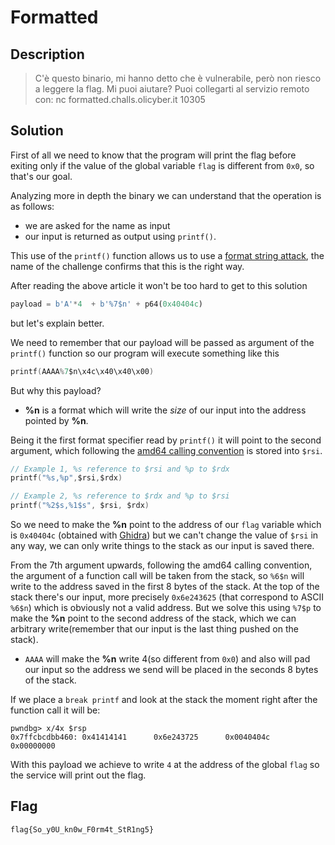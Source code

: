
# Formatted

## Description
> C'è questo binario, mi hanno detto che è vulnerabile, però non riesco a leggere la flag. Mi puoi aiutare?
Puoi collegarti al servizio remoto con:
nc formatted.challs.olicyber.it 10305

## Solution

First of all we need to know that the program will print the flag before exiting only if the value of the global variable `flag` is different from `0x0`, so  that's our goal.

Analyzing more in depth the binary we can understand that the operation is as follows:
- we are asked for the name as input
- our input is returned as output using `printf()`.

This use of the `printf()` function allows us to use a [format string attack](https://axcheron.github.io/exploit-101-format-strings), the name of the challenge confirms that this is the right way.

After reading the above article it won't be too hard to get to this solution
```python
payload = b'A'*4  + b'%7$n' + p64(0x40404c)
```
but let's explain better.

We need to remember that our payload will be passed as argument of the `printf()` function so our program will execute something like this
```c
printf(AAAA%7$n\x4c\x40\x40\x00)
``` 


But why this payload?
- **%n** is a format which will write the *size* of our input into the address pointed by **%n**.

Being it the first format specifier read by `printf()` it will point to the second argument, which following the [amd64 calling convention](https://courses.cs.washington.edu/courses/cse378/10au/sections/Section1_recap.pdf) is stored into `$rsi`.

```c
// Example 1, %s reference to $rsi and %p to $rdx
printf("%s,%p",$rsi,$rdx)

// Example 2, %s reference to $rdx and %p to $rsi
printf("%2$s,%1$s", $rsi, $rdx)
```

So we need to make the **%n** point to the address of our `flag` variable which is `0x40404c` (obtained with [Ghidra](https://github.com/NationalSecurityAgency/ghidra)) but we can't change the value of `$rsi` in any way, we can only write things to the stack as our input is saved there.

From the 7th argument upwards, following the amd64 calling convention, the argument of a function call will be taken from the stack, so `%6$n` will write to the address saved in the first 8 bytes of the stack.
At the top of the stack there's our input, more precisely `0x6e243625` (that correspond to ASCII `%6$n`) which is obviously not a valid address.
But we solve this using `%7$p` to make the **%n** point to the second address of the stack, which we can arbitrary write(remember that our input is the last thing pushed on the stack).

- `AAAA` will make the **%n** write 4(so different from `0x0`) and also will pad our input so the address we send will be placed in the seconds 8 bytes of the stack.

If we place a `break printf` and look at the stack the moment right after the function call it will be:
```
pwndbg> x/4x $rsp
0x7ffcbcdbb460: 0x41414141      0x6e243725      0x0040404c      0x00000000
```

With this payload we achieve to write `4` at the address of the global `flag` so the service will print out the flag.

## Flag
`flag{So_y0U_kn0w_F0rm4t_StR1ng5}`

